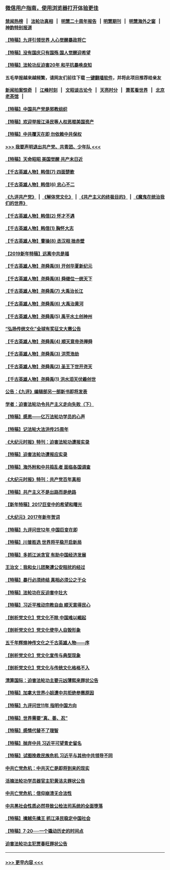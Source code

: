 ### [微信用户指南，使用浏览器打开体验更佳](https://github.com/gfw-breaker/banned-news1/blob/master/indexes/wechat-guide.md?t=0)
#### [禁闻热榜](热点新闻.md?t=0)  &nbsp;&nbsp;|&nbsp;&nbsp; [法轮功真相](https://github.com/gfw-breaker/truth/blob/master/README.md?t=0) &nbsp;&nbsp;|&nbsp;&nbsp; [明慧二十周年报告](https://github.com/gfw-breaker/mh-reports/blob/master/README.md?t=0) &nbsp;&nbsp;|&nbsp;&nbsp;[明慧期刊](https://github.com/gfw-breaker/mh-qikan) &nbsp;&nbsp;|&nbsp;&nbsp; [明慧海外之窗](https://github.com/gfw-breaker/mh-news/blob/master/README.md?t=0) &nbsp;&nbsp;|&nbsp;&nbsp; [神韵特别报道](https://github.com/gfw-breaker/mh-news/blob/master/shenyun.md?t=0)
#### [【特稿】九评引领世界 人心觉醒暴政将亡](../pages/nsc424/n11660496.md?t=02050112) 
#### [【特稿】没有国庆只有国殇 国人觉醒迎希望](../pages/nsc424/n11549354.md?t=02050112) 
#### [【特稿】法轮功反迫害20年 和平抗暴唤良知](../pages/nsc424/n11389135.md?t=02050112) 
#### 五毛举报越来越频繁，请网友们前往下载 [一键翻墙软件](https://github.com/gfw-breaker/ssr-accounts)，并将此项目推荐给亲友
#### [新闻拍案惊奇](https://github.com/gfw-breaker/banned-news1/blob/master/pages/link4.md) &nbsp;&nbsp;|&nbsp;&nbsp; [江峰时刻](https://github.com/gfw-breaker/banned-news1/blob/master/pages/link4.md) &nbsp;&nbsp;|&nbsp;&nbsp; [文昭谈古论今](https://github.com/gfw-breaker/banned-news1/blob/master/pages/link4.md) &nbsp;&nbsp;|&nbsp;&nbsp; [天亮时分](https://github.com/gfw-breaker/banned-news1/blob/master/pages/link4.md) &nbsp;&nbsp;|&nbsp;&nbsp; [萧茗看世界](https://github.com/gfw-breaker/banned-news1/blob/master/pages/link4.md) &nbsp;&nbsp;|&nbsp;&nbsp; [北京老茶馆](https://github.com/gfw-breaker/banned-news1/blob/master/pages/link4.md) &nbsp;&nbsp;|&nbsp;&nbsp; 
#### [【特稿】中国共产党是邪教组织](../pages/nsc424/n11355551.md?t=02050112) 
#### [【特稿】欢迎举报江泽民等人权恶棍美国资产](../pages/nsc424/n11303040.md?t=02050112) 
#### [【特稿】中共覆灭在即 勿依赖中共保权](../pages/nsc424/n11278510.md?t=02050112) 
#### [>>> 我要声明退出共产党、共青团、少年队 <<<](https://github.com/begood0513/goodnews/blob/master/quit/letter.md) 
#### [【特稿】天命昭昭 美国觉醒 共产末日近](../pages/nsc424/n11150259.md?t=02050112) 
#### [【千古英雄人物】韩信(7) 四面楚歌](../pages/nsc424/n7552608.md?t=02050112) 
#### [【千古英雄人物】韩信(6) 忠心不二](../pages/nsc424/n7552572.md?t=02050112) 
#### [《九评共产党》](https://github.com/begood0513/9ping.md/blob/master/README.md) &nbsp;|&nbsp; [《解体党文化》](../../../../jtdwh.md/blob/master/README.md)  &nbsp;|&nbsp; [《共产主义的终极目的》](../../../../gczydzjmd.md/blob/master/README.md) &nbsp;|&nbsp; [《魔鬼在统治我们的世界》](../../../../mgztzwmdsj.md/blob/master/README.md) 
#### [【千古英雄人物】韩信(2) 怀才不遇](../pages/nsc424/n7547691.md?t=02050112) 
#### [【千古英雄人物】韩信(1) 胸怀大志](../pages/nsc424/n7544501.md?t=02050112) 
#### [【千古英雄人物】曹操(8) 丞汉相 挫赤壁](../pages/nsc424/n7662490.md?t=02050112) 
#### [【2019新年特稿】远离中共是福](../pages/nsc424/n10942748.md?t=02050112) 
#### [【千古英雄人物】尧舜禹(9) 开创华夏新纪元](../pages/nsc424/n7519873.md?t=02050112) 
#### [【千古英雄人物】尧舜禹(8) 舜继位一统天下](../pages/nsc424/n7515411.md?t=02050112) 
#### [【千古英雄人物】尧舜禹(7) 大禹治长江](../pages/nsc424/n7475820.md?t=02050112) 
#### [【千古英雄人物】尧舜禹(6) 大禹治黄河](../pages/nsc424/n7475816.md?t=02050112) 
#### [【千古英雄人物】尧舜禹(5) 禹平水土创神州](../pages/nsc424/n7475809.md?t=02050112) 
#### [“弘扬传统文化”全球有奖征文大赛公告](../pages/nsc424/n10889849.md?t=02050112) 
#### [【千古英雄人物】尧舜禹(4) 顺天意帝尧禅舜](../pages/nsc424/n7471624.md?t=02050112) 
#### [【千古英雄人物】尧舜禹(3) 洪荒浩劫](../pages/nsc424/n7471607.md?t=02050112) 
#### [【千古英雄人物】尧舜禹(2) 圣王下世开尧天](../pages/nsc424/n7467643.md?t=02050112) 
#### [【千古英雄人物】尧舜禹(1) 洪水滔天伏羲创世](../pages/nsc424/n7467618.md?t=02050112) 
#### [公告：《九评》编辑部另一部新书即将发表](../pages/nsc424/n10405104.md?t=02050112) 
#### [学者：迫害法轮功令共产主义走向失败（下）](../pages/nsc424/n10009951.md?t=02050112) 
#### [【特稿】感恩——亿万法轮功学员的心声](../pages/nsc424/n9880260.md?t=02050112) 
#### [【特稿】记法轮大法洪传25周年](../pages/nsc424/n9116480.md?t=02050112) 
#### [《大纪元时报》特刊：迫害法轮功遭报实录](../pages/nsc424/n9082916.md?t=02050112) 
#### [【特稿】迫害法轮功遭报应实录](../pages/nsc424/n9055656.md?t=02050112) 
#### [【特稿】海外附和中共捣乱者 面临各国调查](../pages/nsc424/n9047645.md?t=02050112) 
#### [《大纪元时报》特刊：共产党百年真相](../pages/nsc424/n8879818.md?t=02050112) 
#### [【特稿】共产主义不是出路而是绝路](../pages/nsc424/n8792816.md?t=02050112) 
#### [【新年特稿】2017巨变中的希望和曙光](../pages/nsc424/n8655525.md?t=02050112) 
#### [《大纪元》2017年新年贺词](../pages/nsc424/n8651727.md?t=02050112) 
#### [【特稿】九评问世12年 中国巨变在即](../pages/nsc424/n8506053.md?t=02050112) 
#### [【特稿】川普胜选 世界将平稳开启新局](../pages/nsc424/n8482166.md?t=02050112) 
#### [【特稿】多抓江派贪官 有助中国经济发展](../pages/nsc424/n8454769.md?t=02050112) 
#### [王治文：我和女儿团聚遭公安阻扰的经过](../pages/nsc424/n8186638.md?t=02050112) 
#### [【特稿】暴行必须终结‭ ‬真相必须公之于众](../pages/nsc424/n8103572.md?t=02050112) 
#### [【特稿】法轮功在反迫害中壮大](../pages/nsc424/n7915493.md?t=02050112) 
#### [【特稿】习近平推动宗教自由 顺天意得民心](../pages/nsc424/n7782230.md?t=02050112) 
#### [【剖析党文化】党文化不除 中国难以崛起](../pages/nsc424/n7484466.md?t=02050112) 
#### [【剖析党文化】党文化使华人自毁形象](../pages/nsc424/n7480414.md?t=02050112) 
#### [五千年辉煌神传文化之千古英雄人物——序](../pages/nsc424/n7465898.md?t=02050112) 
#### [【剖析党文化】党文化宣传与典型现象](../pages/nsc424/n4667282.md?t=02050112) 
#### [【剖析党文化】党文化与传统文化格格不入](../pages/nsc424/n4665279.md?t=02050112) 
#### [清算国际：迫害法轮功主要元凶薄熙来罪状公告](../pages/nsc424/n4621860.md?t=02050112) 
#### [【特稿】加拿大世界小姐遭中共拒绝参赛原因](../pages/nsc424/n4585305.md?t=02050112) 
#### [【特稿】九评问世11年 指明中国方向](../pages/nsc424/n4578971.md?t=02050112) 
#### [【特稿】世界需要“真、善、忍”](../pages/nsc424/n4577812.md?t=02050112) 
#### [【特稿】感情代替不了理智](../pages/nsc424/n4564327.md?t=02050112) 
#### [【特稿】抛弃中共 习近平可望青史留名](../pages/nsc424/n4549169.md?t=02050112) 
#### [【特稿】试图挽救民族危机 习近平与其他中共领导不同](../pages/nsc424/n4548555.md?t=02050112) 
#### [中共亡党危机：中共灭亡是即将到来的现实](../pages/nsc424/n4547349.md?t=02050112) 
#### [活摘法轮功学员器官主犯黄洁夫罪状公告](../pages/nsc424/n4547015.md?t=02050112) 
#### [中共亡党危机：信仰崩溃无合法性](../pages/nsc424/n4545222.md?t=02050112) 
#### [中共黑社会性质必然导致公检法司系统的全面堕落](../pages/nsc424/n4541854.md?t=02050112) 
#### [【特稿】擒贼先擒王 抓江泽民稳定中国社会](../pages/nsc424/n4530296.md?t=02050112) 
#### [【特稿】7‧20──一个撬动历史的时间点](../pages/nsc424/n4481700.md?t=02050112) 
#### [迫害法轮功主犯贾春旺罪状公告](../pages/nsc424/n4455857.md?t=02050112) 

----
#### [ >>> 更早内容 <<< ](../indexes/nsc424-earlier.md)
